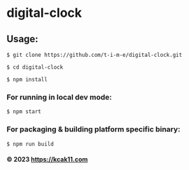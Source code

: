 # digital-clock

## Usage:

`$ git clone https://github.com/t-i-m-e/digital-clock.git`

`$ cd digital-clock`

`$ npm install`

### For running in local dev mode:

`$ npm start`

### For packaging & building platform specific binary:

`$ npm run build`

#### &copy; 2023 https://kcak11.com
